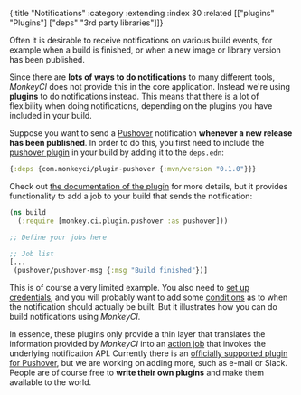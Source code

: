 {:title "Notifications"
 :category :extending
 :index 30
 :related [["plugins" "Plugins"]
           ["deps" "3rd party libraries"]]}

Often it is desirable to receive notifications on various build events, for example
when a build is finished, or when a new image or library version has been published.

Since there are **lots of ways to do notifications** to many different tools, *MonkeyCI*
does not provide this in the core application.  Instead we're using **plugins** to do
notifications instead.  This means that there is a lot of flexibility when doing
notifications, depending on the plugins you have included in your build.

Suppose you want to send a [Pushover](https://pushover.net) notification **whenever
a new release has been published**.  In order to do this, you first need to include
the [pushover plugin](https://github.com/monkey-projects/plugin-pushover.git) in
your build by adding it to the `deps.edn`:

```clojure
{:deps {com.monkeyci/plugin-pushover {:mvn/version "0.1.0"}}}
```

Check out [the documentation of the plugin](https://github.com/monkey-projects/plugin-pushover)
for more details, but it provides functionality to add a job to your build that sends
the notification:

```clojure
(ns build
  (:require [monkey.ci.plugin.pushover :as pushover]))

;; Define your jobs here

;; Job list
[...
 (pushover/pushover-msg {:msg "Build finished"})]
```

This is of course a very limited example.  You also need to [set up credentials](params),
and you will probably want to add some [conditions](conditions) as to when the
notification should actually be built.  But it illustrates how you can do build notifications
using *MonkeyCI*.

In essence, these plugins only provide a thin layer that translates the information
provided by *MonkeyCI* into an [action job](jobs) that invokes the underlying notification
API.  Currently there is an [officially supported plugin for
Pushover](https://github.com/monkey-projects/plugin-pushover),
but we are working on adding more, such as e-mail or Slack.  People are of course free to
**write their own plugins** and make them available to the world.